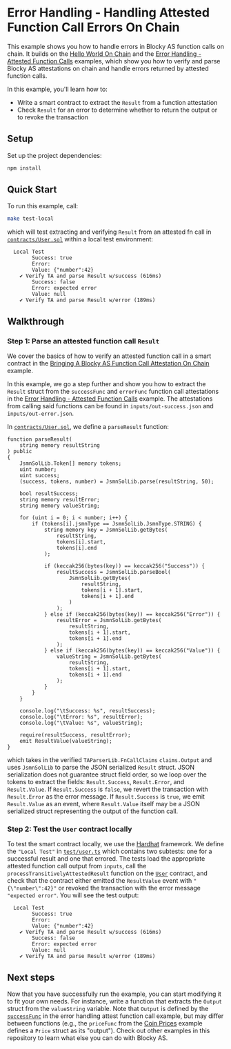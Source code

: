 # Error Handling - Handling Attested Function Call Errors On Chain

This example shows you how to handle errors in Blocky AS function calls on chain.
It builds on the [Hello World On Chain](../on_chain) and the
[Error Handling - Attested Function Calls](../error_handling_attest_fn_call)
examples, which show you how to verify and parse Blocky AS attestations on
chain and handle errors returned by attested function calls.

In this example, you'll learn how to:

- Write a smart contract to extract the `Result` from a function attestation
- Check `Result` for an error to determine whether to return the output or to
revoke the transaction

## Setup

Set up the project dependencies:

```bash
npm install
```

## Quick Start

To run this example, call:

```bash
make test-local
```

which will test extracting and verifying `Result` from an attested fn call in
[`contracts/User.sol`](contracts/User.sol) 
within a local test environment:

```
  Local Test
        Success: true
        Error: 
        Value: {"number":42}
    ✔ Verify TA and parse Result w/success (616ms)
        Success: false
        Error: expected error
        Value: null
    ✔ Verify TA and parse Result w/error (189ms)
```

## Walkthrough

### Step 1: Parse an attested function call `Result`
We cover the basics of how to verify an attested function call in a smart
contract in the
[Bringing A Blocky AS Function Call Attestation On Chain](../../on_chain)
example.

In this example, we go a step further and show you how to extract the `Result`
struct from the `successFunc` and `errorFunc` function call attestations in the
[Error Handling - Attested Function Calls](../error_handling_attest_fn_call)
example. The attestations from calling said functions can be found in
`inputs/out-success.json` and `inputs/out-error.json`.

In [`contracts/User.sol`](contracts/User.sol), we define a `parseResult` function:

```solidity
function parseResult(
    string memory resultString
) public
{
    JsmnSolLib.Token[] memory tokens;
    uint number;
    uint success;
    (success, tokens, number) = JsmnSolLib.parse(resultString, 50);

    bool resultSuccess;
    string memory resultError;
    string memory valueString;

    for (uint i = 0; i < number; i++) {
        if (tokens[i].jsmnType == JsmnSolLib.JsmnType.STRING) {
            string memory key = JsmnSolLib.getBytes(
                resultString,
                tokens[i].start,
                tokens[i].end
            );

            if (keccak256(bytes(key)) == keccak256("Success")) {
                resultSuccess = JsmnSolLib.parseBool(
                    JsmnSolLib.getBytes(
                        resultString,
                        tokens[i + 1].start,
                        tokens[i + 1].end
                    )
                );
            } else if (keccak256(bytes(key)) == keccak256("Error")) {
                resultError = JsmnSolLib.getBytes(
                    resultString,
                    tokens[i + 1].start,
                    tokens[i + 1].end
                );
            } else if (keccak256(bytes(key)) == keccak256("Value")) {
                valueString = JsmnSolLib.getBytes(
                    resultString,
                    tokens[i + 1].start,
                    tokens[i + 1].end
                );
            }
        }
    }

    console.log("\tSuccess: %s", resultSuccess);
    console.log("\tError: %s", resultError);
    console.log("\tValue: %s", valueString);

    require(resultSuccess, resultError);
    emit ResultValue(valueString);
}
```

which takes in the verified `TAParserLib.FnCallClaims` `claims.Output` and uses
`JsmnSolLib` to parse the JSON serialized `Result` struct. JSON serialization
does not guarantee struct field order, so we loop over the tokens to extract the
fields: `Result.Success`, `Result.Error`, and `Result.Value`. If `Result.Success`
is `false`, we revert the transaction with `Result.Error` as the error message.
If `Result.Success` is `true`, we emit `Result.Value` as an event, where
`Result.Value` itself may be a JSON serialized struct representing the output
of the function call.

### Step 2: Test the `User` contract locally

To test the smart contract locally, we use the
[Hardhat](https://hardhat.org/) framework.
We define the `"Local Test"` in [`test/user.ts`](test/user.ts) which contains
two subtests: one for a successful result and one that errored. The tests load
the appropriate attested function call output from `inputs`, call the
`processTransitivelyAttestedResult` function on the [`User`](contracts/User.sol)
contract, and check that the contract either emitted the `ResultValue` event
with `"{\"number\":42}"` or revoked the transaction with the error message
`"expected error"`. You will see the test output:

```
  Local Test
        Success: true
        Error: 
        Value: {"number":42}
    ✔ Verify TA and parse Result w/success (616ms)
        Success: false
        Error: expected error
        Value: null
    ✔ Verify TA and parse Result w/error (189ms)
```

## Next steps

Now that you have successfully run the example, you can start modifying it to
fit your own needs. For instance, write a function that extracts the `Output`
struct from the `valueString` variable. Note that `Output` is defined by the
[`successFunc`](../error_handling_attest_fn_call/main.go) in the error handling
attest function call example, but may differ between functions (e.g., 
the `priceFunc` from the [Coin Prices](../coin_prices_from_coingecko) example
defines a `Price` struct as its "output"). Check out other examples in this
repository to learn what else you can do with Blocky AS.
